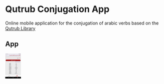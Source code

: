 # Qutrub Conjugation App

Online mobile application for the conjugation of arabic verbs based on the [Qutrub Library](https://github.com/linuxscout/qutrub)

## App

<img src="/assets/img1.png" alt="screenshoot" width="50" height="80" title="">